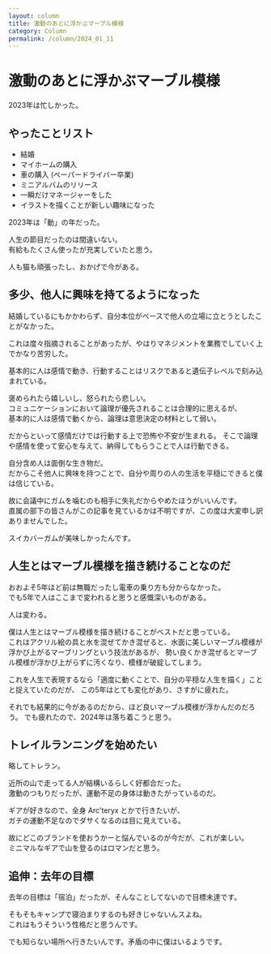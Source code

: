```yaml
---
layout: column
title: 激動のあとに浮かぶマーブル模様
category: Column
permalink: /column/2024_01_11
---
```


# 激動のあとに浮かぶマーブル模様

2023年は忙しかった。

## やったことリスト

- 結婚
- マイホームの購入
- 車の購入 (ペーパードライバー卒業)
- ミニアルバムのリリース
- 一瞬だけマネージャーをした
- イラストを描くことが新しい趣味になった

2023年は「動」の年だった。

人生の節目だったのは間違いない。  
有給もたくさん使ったが充実していたと思う。

人も猫も頑張ったし、おかげで今がある。

## 多少、他人に興味を持てるようになった

結婚しているにもかかわらず、自分本位がベースで他人の立場に立とうとしたことがなかった。  

これは度々指摘されることがあったが、やはりマネジメントを業務でしていく上でかなり苦労した。

基本的に人は感情で動き、行動することはリスクであると遺伝子レベルで刻み込まれている。

褒められたら嬉しいし、怒られたら悲しい。  
コミュニケーションにおいて論理が優先されることは合理的に思えるが、  
基本的に人は感情で動くから、論理は意思決定の材料として弱い。

だからといって感情だけでは行動する上で恐怖や不安が生まれる。
そこで論理や感情を使って安心を与えて、納得してもらうことで人は行動できる。

自分含め人は面倒な生き物だ。  
だからこそ他人に興味を持つことで、自分や周りの人の生活を平穏にできると僕は信じている。

故に会議中にガムを噛むのも相手に失礼だからやめたほうがいいんです。  
直属の部下の皆さんがこの記事を見ているかは不明ですが、この度は大変申し訳ありませんでした。

スイカバーガムが美味しかったんです。

## 人生とはマーブル模様を描き続けることなのだ

おおよそ5年ほど前は無職だったし電車の乗り方も分からなかった。  
でも5年で人はここまで変われると思うと感慨深いものがある。

人は変わる。

僕は人生とはマーブル模様を描き続けることがベストだと思っている。  
これはアクリル絵の具と水を混ぜてかき混ぜると、水面に美しいマーブル模様が浮かび上がるマーブリングという技法があるが、
勢い良くかき混ぜるとマーブル模様が浮かび上がらずに汚くなり、模様が破綻してしまう。

これを人生で表現するなら「適度に動くことで、自分の平穏な人生を描く」ことと捉えていたのだが、
この5年はとても変化があり、さすがに疲れた。

それでも結果的に今があるのだから、ほど良いマーブル模様が浮かんだのだろう。
でも疲れたので、2024年は落ち着こうと思う。

## トレイルランニングを始めたい

略してトレラン。  

近所の山で走ってる人が結構いるらしく好都合だった。  
激動のつもりだったが、運動不足の身体は動きたがっているのだ。

ギアが好きなので、全身 Arc'teryx とかで行きたいが、  
ガチの運動不足なのでダサくなるのは目に見えている。

故にどこのブランドを使おうかーと悩んでいるのが今だが、これが楽しい。  
ミニマルなギアで山を登るのはロマンだと思う。

## 追伸：去年の目標

去年の目標は「宿泊」だったが、そんなことしてないので目標未達です。

そもそもキャンプで寝泊まりするのも好きじゃないんスよね。  
これはもうそういう性格だと思うんです。

でも知らない場所へ行きたいんです。矛盾の中に僕はいるようです。

